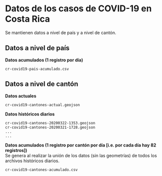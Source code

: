 # Datos de los casos de COVID-19 en Costa Rica
Se mantienen datos a nivel de país y a nivel de cantón.

## Datos a nivel de país
**Datos acumulados (1 registro por día)**  
```
cr-covid19-pais-acumulado.csv
```

## Datos a nivel de cantón
**Datos actuales**  
```
cr-covid19-cantones-actual.geojson
```

**Datos históricos diarios**
```
cr-covid19-cantones-20200322-1353.geojson
cr-covid19-cantones-20200321-1728.geojson
...
...
```

**Datos acumulados (1 registro por cantón por día [i.e. por cada día hay 82 registros])**  
Se genera al realizar la unión de los datos (sin las geometrías) de todos los archivos históricos diarios.
```
cr-covid19-cantones-acumulado.csv
```
